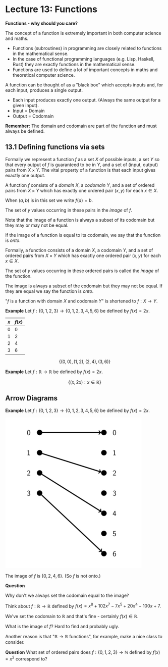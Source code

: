 # Lecture 13: Functions

**Functions - why should you care?**

The concept of a function is extremely important in both computer science and
maths.

- Functions (subroutines) in programming are closely related to functions in the
  mathematical sense.
- In the case of functional programming languages (e.g. Lisp, Haskell, Rust)
  they are exactly functions in the mathematical sense.
- Functions are used to define a lot of important concepts in maths and
  theoretical computer science.

A function can be thought of as a "black box" which accepts inputs and, for each
input, produces a single output.

- Each input produces exactly one output. (Always the same output for a given
  input).
- Input = Domain
- Output = Codomain

**Remember:** The domain and codomain are part of the function and must always
be defined.

## 13.1 Defining functions via sets

Formally we represent a function $f$ as a set $X$ of possible inputs, a set $Y$
so that every output of $f$ is guaranteed to be in $Y$, and a set of (input,
output) pairs from $X \times Y$. The vital property of a function is that each
input gives exactly one output.

A function $f$ consists of a _domain_ $X$, a _codomain_ $Y$, and a set of
ordered pairs from $X \times Y$ which has exactly one ordered pair $(x,y)$ for
each $x \in X$.

When $(a,b)$ is in this set we write $f(a) = b$.

The set of $y$ values occurring in these pairs in the _image_ of $f$.

Note that the image of a function is always a subset of its codomain but they
may or may not be equal.

If the image of a function is equal to its codomain, we say that the function is
_onto_.

Formally, a function consists of a domain $X$, a codomain $Y$, and a set of
ordered pairs from $X \times Y$ which has exactly one ordered pair $(x,y)$ for
each $x \in X$.

The set of $y$ values occurring in these ordered pairs is called the _image_ of
the function.

The image is always a subset of the codomain but they may not be equal. If they
are equal we say the function is _onto_.

"$f$ is a function with domain $X$ and codomain $Y$" is shortened to $f: X
\rightarrow Y$.

**Example** Let $f: \{0,1,2,3\} \rightarrow \{0,1,2,3,4,5,6\}$ be defined by
$f(x) = 2x$.

| $x$ | $f(x)$ |
|-----|--------|
|  0  |    0   |
|  1  |    2   |
|  2  |    4   |
|  3  |    6   |

$$\{(0,0),(1,2),(2,4),(3,6)\}$$

**Example** Let $f: \mathbb{R} \rightarrow \mathbb{R}$ be defined by $f(x) =
2x$.

$$\{(x,2x): x \in \mathbb{R}\}$$

## Arrow Diagrams

**Example** Let $f: \{0,1,2,3\} \rightarrow \{0,1,2,3,4,5,6\}$ be defined by
$f(x) = 2x$.

![](images/L13-P50.png)

The image of $f$ is $\{0,2,4,6\}$. (So $f$ is not onto.)

**Question**

Why don't we always set the codomain equal to the image?

Think about $f: \mathbb{R} \rightarrow \mathbb{R}$ defined by $f(x) = x^8 +
102x^7 - 7x^5 + 20x^4 - 100x + 7$.

We've set the codomain to $\mathbb{R}$ and that's fine - certainly $f(x) \in
\mathbb{R}$.

What is the image of $f$? Hard to find and probably ugly.

Another reason is that "$\mathbb{R} \rightarrow \mathbb{R}$ functions", for
example, make a nice class to consider.

**Question** What set of ordered pairs does $f: \{0,1,2,3\} \rightarrow
\mathbb{N}$ defined by $f(x) = x^2$ correspond to?
